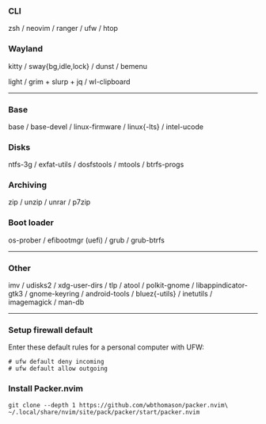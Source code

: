 ### CLI
zsh / neovim / ranger / ufw / htop

### Wayland
kitty / sway{bg,idle,lock} / dunst / bemenu

light / grim + slurp + jq / wl-clipboard

---
### Base
base / base-devel / linux-firmware / linux{-lts} / intel-ucode

### Disks
ntfs-3g / exfat-utils / dosfstools / mtools / btrfs-progs

### Archiving
zip / unzip / unrar / p7zip

### Boot loader
os-prober / efibootmgr (uefi) / grub / grub-btrfs

---
### Other
imv / udisks2 / xdg-user-dirs / tlp / atool / polkit-gnome / libappindicator-gtk3 / gnome-keyring / android-tools / bluez{-utils} / inetutils / imagemagick / man-db

---
### Setup firewall default
Enter these default rules for a personal computer with UFW:
```
# ufw default deny incoming
# ufw default allow outgoing
```

### Install Packer.nvim
```
git clone --depth 1 https://github.com/wbthomason/packer.nvim\
~/.local/share/nvim/site/pack/packer/start/packer.nvim
```
